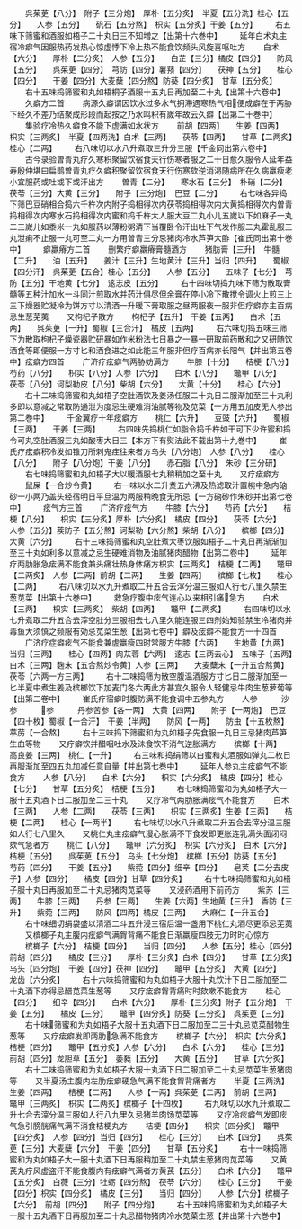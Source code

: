 <!-- { "loadSidebar": true } -->
　　呉茱茰【八分】　附子【三分炮】　厚朴【五分炙】　半夏【五分洗】桂心【五分】　　人参【五分】　　矾石【五分熬】　枳实【五分炙】干姜【五分】
　　右五味下筛蜜和酒服如梧子二十丸日三不知増之【出第十六巻中】
　　延年白术丸主宿冷癖气因服热药发热心惊虚悸下冷上热不能食饮频头风旋喜呕吐方
　　白术【六分】　　厚朴【二分炙】　人参【五分】　　白芷【三分】橘皮【四分】　　防风【五分】　　呉茱茰【四分】　芎防【四分】薯蓣【四分】　　茯神【五分】　　桂心【四分】　　干姜【四分】大麦蘖【四分熬】防葵【四分炙】　甘草【五分炙】
　　右十五味捣筛蜜和丸如梧桐子酒服十五丸日再加至二十丸【出第十六卷中】
　　久癖方二首
　　病源久癖谓因饮水过多水气拥滞遇寒热气相便成癖在于两胁下经久不差乃结聚成形段而起按之乃水鸣积有嵗年故云久癖【出第二十巻中】
　　集验疗冷热久癖食不能下虚满如水状方
　　前胡【四两】　　生姜【四两】　　枳实【三两炙】　半夏【四两洗】白术【三两】　　茯苓【四两】　　甘草【二两炙】　桂心【二两】
　　右八味切以水八升煮取三升分三服【千金同出第六卷中】
　　古今录验曽青丸疗久寒积聚留饮宿食天行伤寒者服之二十日愈久服令人延年益寿殷仲堪曰扁鹊曽青丸疗久癖积聚留饮宿食天行伤寒欬逆消渇随病所在久病羸瘦老小宜服药或吐或下或汗出方
　　曽青【二分】　　寒水石【三分】　朴硝【二分】　　茯苓【三分】大黄【三分】　　附子【三分炮】　巴豆【二分】
　　右七味各异捣下筛巴豆硝相合捣六千杵次内附子捣相得次内茯苓捣相得次内大黄捣相得次内曽青捣相得次内寒水石捣相得次内蜜和捣千杵大人服大豆二丸小儿五嵗以下如麻子一丸二三嵗儿如黍米一丸如服药以薄粉粥清下当覆卧令汗出吐下气发作服二丸霍乱服三丸泄痢不止服一丸可至二丸一方用曽青三分忌猪肉冷水芦笋大酢【崔氏同出第十巻中】
　　癖羸瘠方二首
　　删繁疗癖羸瘠膏髓酒方
　　猪肪膏【三升】　牛髓【二升】　　油【五升】　　姜汁【三升】生地黄汁【三升】当归【四升】　　蜀椒【四分汗】　呉茱茰【五合】桂心【五分】　　人参【五分】　　五味子【七分】　芎防【五分】干地黄【七分】　逺志皮【五分】
　　右十四味切捣九味下筛为散取膏髓等五种汁加水一斗同汁煎取水并药汁俱尽但余膏在停小冷下散搅令调火上煎三上三下燥器贮凝冷为饼方寸以清酒一升暖下膏取服之昼两服夜一服非但疗癖亦主百病忌生葱芜荑
　　又枸杞子散方
　　枸杞子【五升】　干姜【五两】　　白术【五两】　　呉茱茰【一升】蜀椒【三合汗】　橘皮【五两】
　　右六味切捣五味三筛下为散取枸杞子燥瓷器贮研暴如作米粉法七日暴之一暴一研取前药散和之又研随饮酒食等即便服一方寸匕和酒食进之如此能三年服非但疗百病亦长阳气【并出第五卷中】痃癖方四首
　　广济疗痃癖气两胁妨满方
　　牛膝【十分】　　桔梗【八分】　　芍药【八分】　　枳实【八分】人参【六分】　　白术【八分】　　鼈甲【八分】　　茯苓【八分】诃梨勒皮【八分】柴胡【六分】　　大黄【十分】　　桂心【六分】
　　右十二味捣筛蜜和丸如梧子空肚酒饮及姜汤任服二十丸日二服渐加至三十丸利多即以意减之常取防通泄为度忌生硬难消油腻等物及苋菜【一方用五加皮无人参出第二巻中】
　　千金翼疗十年痃癖方
　　桃仁【六升】　　豆豉【六升】　　蜀椒【三两】　　干姜【三两】
　　右四味先捣桃仁如脂令捣千杵如干可下少许蜜和捣令可丸空肚酒服三丸如酸枣大日三【本方下有熨法此不载出第十九巻中】
　　崔氏疗痃癖积冷发如锥刀所刺鬼疰往来者方乌头【八分炮】　人参【八分】　　桂心【八分】　　附子【八分炮】干姜【八分】　　赤石脂【八分】　朱砂【三分研】
　　右七味捣筛蜜和丸如梧子大以暖酒服七丸稍稍加之至十丸
　　又疗痃癖方
　　鼠屎【一合炒令黄】
　　右一味以水二升煑五六沸及热滤取汁置椀中急内硇砂一小两乃盖头经宿明日平旦温为两服稍晩食无所忌【一方硇砂作朱砂并出第七卷中】
　　痃气方三首
　　广济疗痃气方
　　牛膝【六分】　　芍药【六分】　　桔梗【八分】　　枳实【三分炙】厚朴【六分炙】　橘皮【四分】　　茯苓【六分】　　人参【五分】蒺防子【五分熬】诃梨勒【六分熬】柴胡【八分】　　槟榔【四分】大黄【六分】
　　右十三味捣筛蜜和丸空肚煮大枣饮服如梧子二十丸日再渐渐加至三十丸如利多以意减之忌生硬难消物及油腻猪肉醋物【出第二卷中】
　　延年疗两肋胀急痃满不能食兼头痛壮热身体痛方枳实【三两炙】　桔梗【二两】　　鼈甲【二两炙】　人参【二两】前胡【二两】　　生姜【四两】　　槟榔【七枚】　　桂心【二两】
　　右八味切以水九升煮取二升五合去滓分温三服如人行七八里久禁生葱苋菜【出第十六巻中】
　　救急疗腹中痃气连心以来相引痛急方
　　白术【三两】　　枳实【三两炙】　柴胡【四两】　　鼈甲【二两炙】
　　右四味切以水七升煮取二升五合去滓空肚分三服相去七八里久能连服三四剂始知验禁生冷猪肉并毒鱼大须慎之频服有効忌苋菜生葱【出第七卷中】癖及痃癖不能食方一十四首
　　广济疗症癖痃气不能食兼虗羸瘦四时常服方牛膝【六两】　　生地黄【九两】　当归【三两】　　桂心【四两】肉苁蓉【六两】　逺志【三两去心】　五味子【五两】　白术【三两】麴末【五合熬炒令黄】人参【三两】　　大麦蘖末【一升五合熬黄】茯苓【六两一方三两】
　　右十二味捣筛为散空腹温酒服方寸匕日二服渐加至一匕半夏中煮生姜及槟榔饮下加麦门冬六两此方甚宜久服令人轻健忌牛肉生葱萝葡等【出第二卷中】
　　崔氏疗宿癖时腹防满不能食调中五参丸方
　　人参　　　沙参　　　参　　　丹参苦参【各一两】　大黄【四两】　　附子【一两炮】　巴豆【四十枚】蜀椒【一合汗】　干姜【半两】　　防风【一两】　　防虫【十五枚熬】葶苈【一合熬】
　　右十三味捣下筛蜜和为丸如梧子先食服一丸日三忌猪肉芦笋生血等物
　　又疗癖饮并醋咽吐水及沬食饮不消气逆胀满方
　　槟榔【十两】　　高良姜【三两】　桃仁【一升】
　　右三味和捣绢筛以白蜜和丸酒服如弹丸二枚日再服渐加至四五丸加减任意自量【并出第七巻中】
　　延年人参丸主痃癖气不能食方
　　人参【八分】　　白术【六分】　　枳实【六分炙】　橘皮【四分】桂心【七分】　　甘草【五分炙】　桔梗【五分】
　　右七味捣筛蜜和为丸如梧子大一服十五丸酒下日二服加至二三十丸
　　又疗冷气两肋胀满痃气不能食方
　　白术【三两】　　人参【二两】　　茯苓【三两】　　枳实【三两炙】生姜【三两】　　桔梗【二两】　　桂心【一两半】
　　右七味切以水八升煮取二升五合去滓分温三服如人行七八里久
　　又桃仁丸主痃癖气漫心胀满不下食发即更胀连乳满头面闭闷欬气急者方
　　桃仁【八分】　　鼈甲【六分炙】　枳实【六分炙】　白术【六分】桔梗【五分】　　呉茱茰【五分】　乌头【七分炮】　槟榔【五分】防葵【五分】　　芍药【四分】　　干姜【五分】　　紫菀【四分】细辛【四分】　　皂荚【二分去皮子】人参【四分】　　橘皮【四分】甘草【四分炙】
　　右十七味捣筛蜜和丸如梧子服十丸日再服加至二十丸忌猪肉苋菜等
　　又浸药酒用下前药方
　　紫苏【三两】　　牛膝【三两】　　丹参【三两】　　生姜【六两】生地黄【三升】　香防【三升】　　紫菀【三两】　　防风【四两】橘皮【三两】　　大麻仁【一升五合】
　　右十味细切绢袋盛以清酒二斗五升浸三宿后温一盏用下桃仁丸酒尽更添忌芜荑
　　又槟榔子丸主腹内痃癖气满胷背痛不能食日渐羸瘦四肢无力时时心惊方
　　槟榔子【六分】　桔梗【四分】　　当归【四分】　　人参【五分】桂心【四分】　　前胡【四分】　　橘皮【三分】　　厚朴【三分炙】白术【四分】　　甘草【五分炙】　乌头【四分炮】　干姜【四分】茯神【四分】　　鼈甲【五分炙】　大黄【四分】　　龙齿【六分炙】
　　右十六味捣筛蜜和为丸如梧子大服十丸饮汁下日二服加至二十丸酒下亦得忌醋苋菜生葱等
　　又疗痃癖胷背痛时时欬嗽不能食方
　　桂心【四分】　　细辛【四分】　　白术【六分】　　厚朴【三分炙】附子【五分炮】　干姜【五分】　　橘皮【三分】　　鼈甲【四分炙】防葵【三分炙】　呉茱茰【三分】
　　右十味筛蜜和为丸如梧子大服十五丸酒下日二服加至二三十丸忌苋菜醋物生葱等
　　又疗痃癖发即两肋急满不能食方
　　槟榔子【六分】　枳实【六分炙】　桔梗【四分】　　鼈甲【五分炙】人参【六分】　　白术【六分】　　桂心【三分】　　前胡【四分】龙胆草【五分】　萎蕤【五分】　　大黄【五分】　　甘草【六分炙】
　　右十二味捣筛蜜和为丸如梧子大服十丸酒下日二服加至二十丸忌苋菜生葱猪肉等
　　又半夏汤主腹内左肋痃癖硬急气满不能食胷背痛者方
　　半夏【三两洗】　生姜【四两】　　桔梗【二两】　　人参【一两】呉茱茰【二两】　前胡【三两】　　鼈甲【三两炙】　枳实【二两炙】槟榔子【十四枚】
　　右九味切以水九升煮取二升七合去滓分温三服如人行八九里久忌猪羊肉饧苋菜等
　　又疗冷痃癖气发即痃气急引膀胱痛气满不消食桔梗丸方
　　桔梗【四分】　　枳实【四分炙】　鼈甲【四分炙】　人参【四分】当归【四分】　　桂心【三分】　　白术【四分】　　呉茱茰【三分】大麦蘖【六分】　干姜【四分】　　甘草【五分炙】
　　右十一味捣筛蜜和为丸如梧子大一服十丸酒下日再服稍加至二十丸禁生葱猪肉苋菜等
　　又黄芪丸疗风虚盗汗不能食腹内有痃癖气满者方黄芪【五分】　　白术【六分】　　鼈甲【五分炙】　白薇【三分】牡蛎【四分熬】　茯苓【六分】　　桂心【三分】　　干姜【四分】枳实【四分炙】　橘皮【三分】　　当归【四分】　　人参【六分】槟榔子【六分】　前胡【四分】　　附子【四分炮】
　　右十五味捣筛蜜和为丸如梧子大一服十五丸酒下日再服加至二十丸忌醋物猪肉冷水苋菜生葱【并出第十六巻中】
